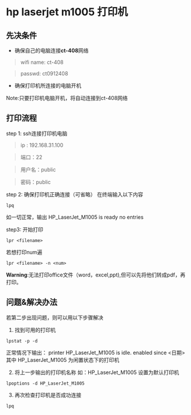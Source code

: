 # hp laserjet m1005 打印机
## 先决条件
- 确保自己的电脑连接**ct-408**网络
> wifi name: ct-408

> passwd: ct0912408
- 确保打印机所连接的电脑开机

Note:只要打印机电脑开机，将自动连接到ct-408网络

## 打印流程

step 1: ssh连接打印机电脑
 >ip : 192.168.31.100
 
 > 端口：22
  
 >用户名：public
 
 >密码：public

step 2: 确保打印机正确连接（可省略）
在终端输入以下内容
```
lpq
```
如一切正常，输出
HP_LaserJet_M1005 is ready
 no entries

step3: 开始打印

```
lpr <filename>
```
若想打印num遍
```
lpr <filename> -n <num>
```

**Warning**:无法打印office文件（word，excel,ppt),但可以先将他们转成pdf，再打印。

## 问题&解决办法
若第二步出现问题，则可以用以下步骤解决
1. 找到可用的打印机


```
lpstat -p -d
```
正常情况下输出：
printer HP_LaserJet_M1005 is idle.  enabled since <日期>
其中  HP_LaserJet_M1005 为闲置状态下的打印机

2. 将上一步输出的打印机名称 如：HP_LaserJet_M1005 设置为默认打印机
```
lpoptions -d HP_LaserJet_M1005
```
3. 再次检查打印机是否成功连接
```
lpq 
```
